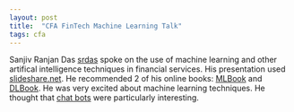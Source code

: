 ```yaml
---
layout: post
title:  "CFA FinTech Machine Learning Talk"
tags: cfa
---
```


Sanjiv Ranjan Das [srdas] spoke on the use of machine learning and other artifical intelligence techniques in financial services.
His presentation used [slideshare.net].
He recommended 2 of his online books: [MLBook] and [DLBook].
He was very excited about machine learning techniques.
He thought that [chat bots] were particularly interesting.

[srdas]: http://srdas.github.io
[slideshare.net]: http://slideshare.net
[MLBook]: http://srdas.github.io/MLBook/
[DLBook]: http://srdas.github.io/DLBook/
[chat bots]: https://en.wikipedia.org/wiki/Chatbot
